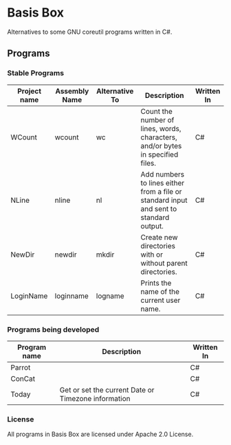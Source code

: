 # Basis Box
 Alternatives to some GNU coreutil programs written in C#.
 
## Programs

### Stable Programs
| Project name | Assembly Name | Alternative To | Description | Written  In |
|-|-|-|-|-|
| WCount | wcount | wc | Count the number of lines, words, characters, and/or bytes in specified files. | C# |
| NLine | nline | nl | Add numbers to lines either from a file or standard input and sent to standard output. | C# |
| NewDir | newdir | mkdir | Create new directories with or without parent directories. | C# |
| LoginName | loginname | logname | Prints the name of the current user name. | C# |

### Programs being developed
| Program name | Description | Written  In |
|-|-|-|
| Parrot | | C# |
| ConCat | | C# |
| Today | Get or set the current Date or Timezone information | C# |

### License
All programs in Basis Box are licensed under Apache 2.0 License.
